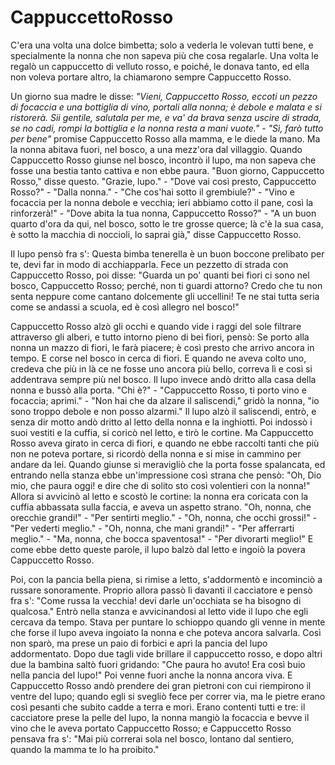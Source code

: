# CappuccettoRosso
C'era una volta una dolce bimbetta; solo a vederla le volevan tutti bene, e specialmente la nonna che non sapeva più che cosa regalarle.
Una volta le regalò un cappuccetto di velluto rosso, e poiché‚ le donava tanto, ed ella non voleva portare altro, la chiamarono sempre Cappuccetto Rosso.

Un giorno sua madre le disse:
*"Vieni, Cappuccetto Rosso, eccoti un pezzo di focaccia e una bottiglia di vino, portali alla nonna; è debole e malata e si ristorerà. Sii gentile, salutala per me, e va' da brava senza uscire di strada, se no cadi, rompi la bottiglia e la nonna resta a mani vuote."* - *"Sì, farò tutto per bene"* promise Cappuccetto Rosso alla mamma, e le diede la mano. Ma la nonna abitava fuori, nel bosco, a una mezz'ora dal villaggio. Quando Cappuccetto Rosso giunse nel bosco, incontrò il lupo, ma non sapeva che fosse una bestia tanto cattiva e non ebbe paura. "Buon giorno, Cappuccetto Rosso," disse questo. "Grazie, lupo." - "Dove vai così presto, Cappuccetto Rosso?" - "Dalla nonna." - "Che cos'hai sotto il grembiule?" - "Vino e focaccia per la nonna debole e vecchia; ieri abbiamo cotto il pane, così la rinforzerà!" - "Dove abita la tua nonna, Cappuccetto Rosso?" - "A un buon quarto d'ora da qui, nel bosco, sotto le tre grosse querce; là c'è la sua casa, è sotto la macchia di noccioli, lo saprai già," disse Cappuccetto Rosso. 

Il lupo pensò fra s': Questa bimba tenerella è un buon boccone prelibato per te, devi far in modo di acchiapparla. Fece un pezzetto di strada con Cappuccetto Rosso, poi disse: "Guarda un po' quanti bei fiori ci sono nel bosco, Cappuccetto Rosso; perché‚ non ti guardi attorno? Credo che tu non senta neppure come cantano dolcemente gli uccellini! Te ne stai tutta seria come se andassi a scuola, ed è così allegro nel bosco!"

Cappuccetto Rosso alzò gli occhi e quando vide i raggi del sole filtrare attraverso gli alberi, e tutto intorno pieno di bei fiori, pensò: Se porto alla nonna un mazzo di fiori, le farà piacere; è così presto che arrivo ancora in tempo. E corse nel bosco in cerca di fiori. E quando ne aveva colto uno, credeva che più in là ce ne fosse uno ancora più bello, correva lì e così si addentrava sempre più nel bosco. Il lupo invece andò dritto alla casa della nonna e bussò alla porta. "Chi è?" - "Cappuccetto Rosso, ti porto vino e focaccia; aprimi." - "Non hai che da alzare il saliscendi," gridò la nonna, "io sono troppo debole e non posso alzarmi." Il lupo alzò il saliscendi, entrò, e senza dir motto andò dritto al letto della nonna e la inghiottì. Poi indossò i suoi vestiti e la cuffia, si coricò nel letto, e tirò le cortine.
Ma Cappuccetto Rosso aveva girato in cerca di fiori, e quando ne ebbe raccolti tanti che più non ne poteva portare, si ricordò della nonna e si mise in cammino per andare da lei. Quando giunse si meravigliò che la porta fosse spalancata, ed entrando nella stanza ebbe un'impressione così strana che pensò: "Oh, Dio mio, che paura oggi! e dire che di solito sto così volentieri con la nonna!" Allora si avvicinò al letto e scostò le cortine: la nonna era coricata con la cuffia abbassata sulla faccia, e aveva un aspetto strano. "Oh, nonna, che orecchie grandi!" - "Per sentirti meglio." - "Oh, nonna, che occhi grossi!" - "Per vederti meglio." - "Oh, nonna, che mani grandi!" - "Per afferrarti meglio." - "Ma, nonna, che bocca spaventosa!" - "Per divorarti meglio!" E come ebbe detto queste parole, il lupo balzò dal letto e ingoiò la povera Cappuccetto Rosso.


Poi, con la pancia bella piena, si rimise a letto, s'addormentò e incominciò a russare sonoramente. Proprio allora passò lì davanti il cacciatore e pensò fra s': "Come russa la vecchia! devi darle un'occhiata se ha bisogno di qualcosa." Entrò nella stanza e avvicinandosi al letto vide il lupo che egli cercava da tempo. Stava per puntare lo schioppo quando gli venne in mente che forse il lupo aveva ingoiato la nonna e che poteva ancora salvarla. Così non sparò, ma prese un paio di forbici e aprì la pancia del lupo addormentato. Dopo due tagli vide brillare il cappuccetto rosso, e dopo altri due la bambina saltò fuori gridando: "Che paura ho avuto! Era così buio nella pancia del lupo!" Poi venne fuori anche la nonna ancora viva. E Cappuccetto Rosso andò prendere dei gran pietroni con cui riempirono il ventre del lupo; quando egli si svegliò fece per correr via, ma le pietre erano così pesanti che subito cadde a terra e morì.
Erano contenti tutti e tre: il cacciatore prese la pelle del lupo, la nonna mangiò la focaccia e bevve il vino che le aveva portato Cappuccetto Rosso; e Cappuccetto Rosso pensava fra s': "Mai più correrai sola nel bosco, lontano dal sentiero, quando la mamma te lo ha proibito."